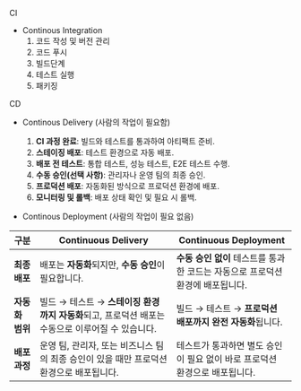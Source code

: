 CI

* Continous Integration
  1. 코드 작성 및 버전 관리
  2. 코드 푸시
  3. 빌드단계
  4. 테스트 실행
  5. 패키징

CD

* Continous Delivery (사람의 작업이 필요함)
  	1.	**CI 과정 완료**: 빌드와 테스트를 통과하여 아티팩트 준비.
  	1.	**스테이징 배포**: 테스트 환경으로 자동 배포.
  	1.	**배포 전 테스트**: 통합 테스트, 성능 테스트, E2E 테스트 수행.
  	1.	**수동 승인(선택 사항)**: 관리자나 운영 팀의 최종 승인.
  	1.	**프로덕션 배포**: 자동화된 방식으로 프로덕션 환경에 배포.
  	1.	**모니터링 및 롤백**: 배포 상태 확인 및 필요 시 롤백.

* Continous Deployment (사람의 작업이 필요 없음)

| 구분            | **Continuous Delivery**                                      | **Continuous Deployment**                                    |
| --------------- | ------------------------------------------------------------ | ------------------------------------------------------------ |
| **최종 배포**   | 배포는 **자동화**되지만, **수동 승인**이 필요합니다.         | **수동 승인 없이** 테스트를 통과한 코드는 자동으로 프로덕션 환경에 배포됩니다. |
| **자동화 범위** | 빌드 → 테스트 → **스테이징 환경까지 자동화**되고, 프로덕션 배포는 수동으로 이루어질 수 있습니다. | 빌드 → 테스트 → **프로덕션 배포까지 완전 자동화**됩니다.     |
| **배포 과정**   | 운영 팀, 관리자, 또는 비즈니스 팀의 최종 승인이 있을 때만 프로덕션 환경으로 배포됩니다. | 테스트가 통과하면 별도 승인이 필요 없이 바로 프로덕션 환경으로 배포됩니다. |

